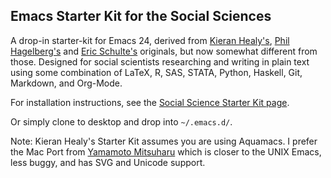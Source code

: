## Emacs Starter Kit for the Social Sciences

A drop-in starter-kit for Emacs 24, derived from [Kieran Healy's](https://github.com/kjhealy/emacs-starter-kit), [Phil Hagelberg's](https://github.com/technomancy) and [Eric Schulte's](https://github.com/eschulte/) originals, but now somewhat different from those. Designed for social scientists researching and writing in plain text using some combination of LaTeX, R, SAS, STATA, Python, Haskell, Git, Markdown, and Org-Mode.

For installation instructions, see the [Social Science Starter Kit page](http://kieranhealy.org/resources/emacs-starter-kit.html).

Or simply clone to desktop and drop into `~/.emacs.d/`.

Note: Kieran Healy's Starter Kit assumes you are using Aquamacs. I prefer the Mac Port from [Yamamoto Mitsuharu](https://github.com/railwaycat/emacs-mac-port) which is closer to the UNIX Emacs, less buggy, and has SVG and Unicode support.
